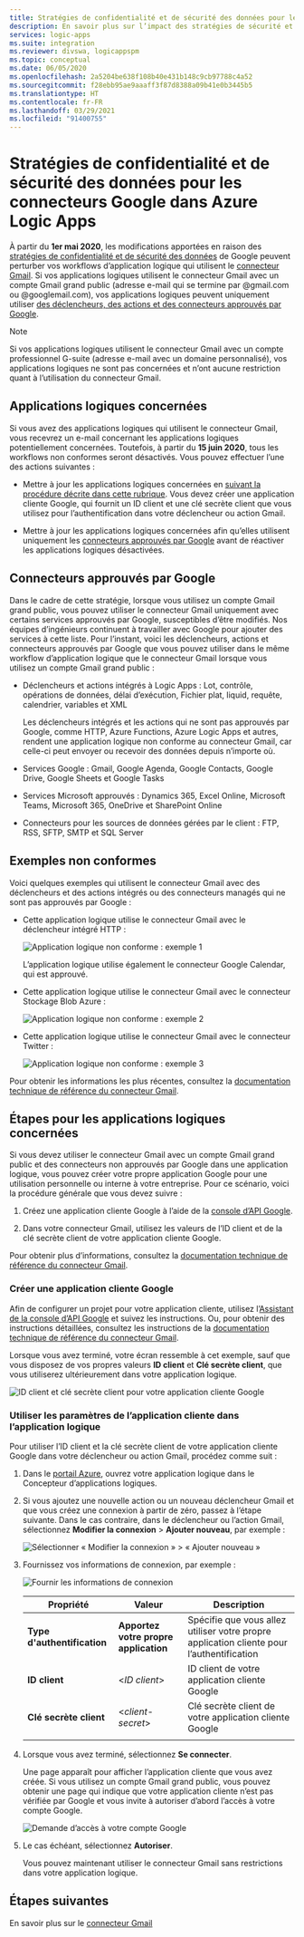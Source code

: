 ```yaml
---
title: Stratégies de confidentialité et de sécurité des données pour les connecteurs Google
description: En savoir plus sur l’impact des stratégies de sécurité et de confidentialité Google sur les connecteurs Google, tels que Gmail, dans Azure Logic Apps
services: logic-apps
ms.suite: integration
ms.reviewer: divswa, logicappspm
ms.topic: conceptual
ms.date: 06/05/2020
ms.openlocfilehash: 2a5204be638f108b40e431b148c9cb97788c4a52
ms.sourcegitcommit: f28ebb95ae9aaaff3f87d8388a09b41e0b3445b5
ms.translationtype: HT
ms.contentlocale: fr-FR
ms.lasthandoff: 03/29/2021
ms.locfileid: "91400755"
---
```

# <a name="data-security-and-privacy-policies-for-google-connectors-in-azure-logic-apps"></a>Stratégies de confidentialité et de sécurité des données pour les connecteurs Google dans Azure Logic Apps

À partir du **1er mai 2020**, les modifications apportées en raison des [stratégies de confidentialité et de sécurité des données](https://www.blog.google/technology/safety-security/project-strobe/) de Google peuvent perturber vos workflows d’application logique qui utilisent le [connecteur Gmail](/connectors/gmail/). Si vos applications logiques utilisent le connecteur Gmail avec un compte Gmail grand public (adresse e-mail qui se termine par @gmail.com ou @googlemail.com), vos applications logiques peuvent uniquement utiliser [des déclencheurs, des actions et des connecteurs approuvés par Google](#approved-connectors).

> [!NOTE]
> Si vos applications logiques utilisent le connecteur Gmail avec un compte professionnel G-suite (adresse e-mail avec un domaine personnalisé), vos applications logiques ne sont pas concernées et n’ont aucune restriction quant à l’utilisation du connecteur Gmail.

## <a name="affected-logic-apps"></a>Applications logiques concernées

Si vous avez des applications logiques qui utilisent le connecteur Gmail, vous recevrez un e-mail concernant les applications logiques potentiellement concernées. Toutefois, à partir du **15 juin 2020**, tous les workflows non conformes seront désactivés. Vous pouvez effectuer l’une des actions suivantes :

* Mettre à jour les applications logiques concernées en [suivant la procédure décrite dans cette rubrique](#update-affected-workflows). Vous devez créer une application cliente Google, qui fournit un ID client et une clé secrète client que vous utilisez pour l’authentification dans votre déclencheur ou action Gmail.

* Mettre à jour les applications logiques concernées afin qu’elles utilisent uniquement les [connecteurs approuvés par Google](#approved-connectors) avant de réactiver les applications logiques désactivées.

<a name="approved-connectors"></a>

## <a name="google-approved-connectors"></a>Connecteurs approuvés par Google

Dans le cadre de cette stratégie, lorsque vous utilisez un compte Gmail grand public, vous pouvez utiliser le connecteur Gmail uniquement avec certains services approuvés par Google, susceptibles d’être modifiés. Nos équipes d’ingénieurs continuent à travailler avec Google pour ajouter des services à cette liste. Pour l’instant, voici les déclencheurs, actions et connecteurs approuvés par Google que vous pouvez utiliser dans le même workflow d’application logique que le connecteur Gmail lorsque vous utilisez un compte Gmail grand public :

* Déclencheurs et actions intégrés à Logic Apps : Lot, contrôle, opérations de données, délai d’exécution, Fichier plat, liquid, requête, calendrier, variables et XML

  Les déclencheurs intégrés et les actions qui ne sont pas approuvés par Google, comme HTTP, Azure Functions, Azure Logic Apps et autres, rendent une application logique non conforme au connecteur Gmail, car celle-ci peut envoyer ou recevoir des données depuis n’importe où.

* Services Google : Gmail, Google Agenda, Google Contacts, Google Drive, Google Sheets et Google Tasks

* Services Microsoft approuvés : Dynamics 365, Excel Online, Microsoft Teams, Microsoft 365, OneDrive et SharePoint Online

* Connecteurs pour les sources de données gérées par le client : FTP, RSS, SFTP, SMTP et SQL Server

## <a name="non-compliant-examples"></a>Exemples non conformes

Voici quelques exemples qui utilisent le connecteur Gmail avec des déclencheurs et des actions intégrés ou des connecteurs managés qui ne sont pas approuvés par Google :

* Cette application logique utilise le connecteur Gmail avec le déclencheur intégré HTTP :

  ![Application logique non conforme : exemple 1](./media/connectors-google-data-security-privacy-policy/not-compliant-logic-app-1.png)
  
  L’application logique utilise également le connecteur Google Calendar, qui est approuvé.

* Cette application logique utilise le connecteur Gmail avec le connecteur Stockage Blob Azure :

  ![Application logique non conforme : exemple 2](./media/connectors-google-data-security-privacy-policy/not-compliant-logic-app-2.png)

* Cette application logique utilise le connecteur Gmail avec le connecteur Twitter :

  ![Application logique non conforme : exemple 3](./media/connectors-google-data-security-privacy-policy/not-compliant-logic-app-3.png)

Pour obtenir les informations les plus récentes, consultez la [documentation technique de référence du connecteur Gmail](/connectors/gmail/).

<a name="update-affected-workflows"></a>

## <a name="steps-for-affected-logic-apps"></a>Étapes pour les applications logiques concernées

Si vous devez utiliser le connecteur Gmail avec un compte Gmail grand public et des connecteurs non approuvés par Google dans une application logique, vous pouvez créer votre propre application Google pour une utilisation personnelle ou interne à votre entreprise. Pour ce scénario, voici la procédure générale que vous devez suivre :

1. Créez une application cliente Google à l’aide de la [console d’API Google](https://console.developers.google.com).

1. Dans votre connecteur Gmail, utilisez les valeurs de l’ID client et de la clé secrète client de votre application cliente Google.

Pour obtenir plus d’informations, consultez la [documentation technique de référence du connecteur Gmail](/connectors/gmail/#authentication-and-bring-your-own-application).

### <a name="create-google-client-app"></a>Créer une application cliente Google

Afin de configurer un projet pour votre application cliente, utilisez l’[Assistant de la console d’API Google](https://console.developers.google.com/start/api?id=gmail&credential=client_key) et suivez les instructions. Ou, pour obtenir des instructions détaillées, consultez les instructions de la [documentation technique de référence du connecteur Gmail](/connectors/gmail/#authentication-and-bring-your-own-application).

Lorsque vous avez terminé, votre écran ressemble à cet exemple, sauf que vous disposez de vos propres valeurs **ID client** et **Clé secrète client**, que vous utiliserez ultérieurement dans votre application logique.

![ID client et clé secrète client pour votre application cliente Google](./media/connectors-google-data-security-privacy-policy/google-api-console.png)

### <a name="use-client-app-settings-in-logic-app"></a>Utiliser les paramètres de l’application cliente dans l’application logique

Pour utiliser l’ID client et la clé secrète client de votre application cliente Google dans votre déclencheur ou action Gmail, procédez comme suit :

1. Dans le [portail Azure](https://portal.azure.com), ouvrez votre application logique dans le Concepteur d’applications logiques.

1. Si vous ajoutez une nouvelle action ou un nouveau déclencheur Gmail et que vous créez une connexion à partir de zéro, passez à l’étape suivante. Dans le cas contraire, dans le déclencheur ou l’action Gmail, sélectionnez **Modifier la connexion** > **Ajouter nouveau**, par exemple :

   ![Sélectionner « Modifier la connexion » > « Ajouter nouveau »](./media/connectors-google-data-security-privacy-policy/change-gmail-connection.png)

1. Fournissez vos informations de connexion, par exemple :

   ![Fournir les informations de connexion](./media/connectors-google-data-security-privacy-policy/authentication-type-bring-your-own.png)

   | Propriété | Valeur | Description |
   |----------|-------|-------------|
   | **Type d'authentification** | **Apportez votre propre application** | Spécifie que vous allez utiliser votre propre application cliente pour l’authentification |
   | **ID client** | <*ID client*> | ID client de votre application cliente Google |
   | **Clé secrète client** | <*client-secret*> | Clé secrète client de votre application cliente Google |
   ||||

1. Lorsque vous avez terminé, sélectionnez **Se connecter**.

   Une page apparaît pour afficher l’application cliente que vous avez créée. Si vous utilisez un compte Gmail grand public, vous pouvez obtenir une page qui indique que votre application cliente n’est pas vérifiée par Google et vous invite à autoriser d’abord l’accès à votre compte Google.

   ![Demande d’accès à votre compte Google](./media/connectors-google-data-security-privacy-policy/allow-access-authorized-domain.png)

1. Le cas échéant, sélectionnez **Autoriser**.

   Vous pouvez maintenant utiliser le connecteur Gmail sans restrictions dans votre application logique.

## <a name="next-steps"></a>Étapes suivantes

En savoir plus sur le [connecteur Gmail](/connectors/gmail/)

